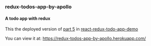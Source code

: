 ### redux-todos-app-by-apollo
#### A todo app with redux

This the deployed version of [part 5](https://github.com/ApolloTang/react-redux-todo-app-demo/tree/master/part-05-todos-ui-ctrl-in-redux) in [react-redux-todo-app-demo](https://github.com/ApolloTang/react-redux-todo-app-demo)


You can view it at: 
https://redux-todos-app-by-apollo.herokuapp.com/
